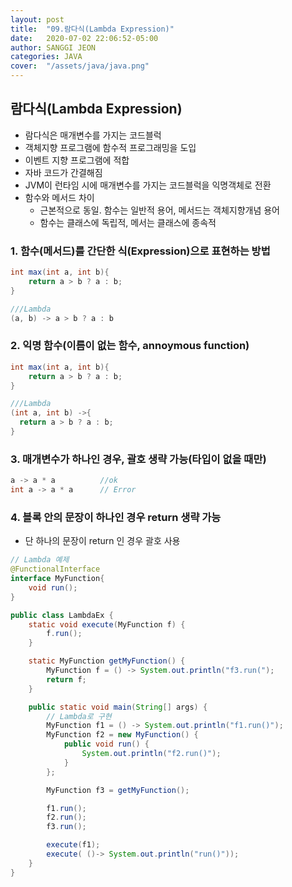 ```yaml
---
layout: post
title:  "09.람다식(Lambda Expression)"
date:   2020-07-02 22:06:52-05:00
author: SANGGI JEON
categories: JAVA
cover:  "/assets/java/java.png"
---
```


## 람다식(Lambda Expression)

- 람다식은 매개변수를 가지는 코드블럭
- 객체지향 프로그램에 함수적 프로그래밍을 도입
- 이벤트 지향 프로그램에 적합
- 자바 코드가 간결해짐
- JVM이 런타임 시에 매개변수를 가지는 코드블럭을 익명객체로 전환
- 함수와 메서드 차이
  - 근본적으로 동일. 함수는 일반적 용어, 메서드는 객체지향개념 용어
  - 함수는 클래스에 독립적, 메서는 클래스에 종속적

### 1. 함수(메서드)를 간단한 식(Expression)으로 표현하는 방법

```java
int max(int a, int b){
    return a > b ? a : b;
}

///Lambda
(a, b) -> a > b ? a : b
```

### 2. 익명 함수(이름이 없는 함수, annoymous function)

```java
int max(int a, int b){
    return a > b ? a : b;
}

///Lambda
(int a, int b) ->{
  return a > b ? a : b;
}
```

### 3. 매개변수가 하나인 경우, 괄호 생략 가능(타입이 없을 때만)

```java
a -> a * a 			//ok
int a -> a * a		// Error
```

### 4. 블록 안의 문장이 하나인 경우 return 생략 가능

- 단 하나의 문장이 return 인 경우 괄호 사용

```java
// Lambda 예제
@FunctionalInterface
interface MyFunction{
	void run();
}

public class LambdaEx {
	static void execute(MyFunction f) {
		f.run();
	}

	static MyFunction getMyFunction() {
		MyFunction f = () -> System.out.println("f3.run(");
		return f;
	}

	public static void main(String[] args) {
        // Lambda로 구현
		MyFunction f1 = () -> System.out.println("f1.run()");
		MyFunction f2 = new MyFunction() {
			public void run() {
				System.out.println("f2.run()");
			}
		};

		MyFunction f3 = getMyFunction();

		f1.run();
		f2.run();
		f3.run();

		execute(f1);
		execute( ()-> System.out.println("run()"));
	}
}
```
